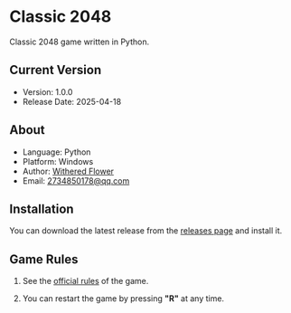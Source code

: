 # Classic 2048

Classic 2048 game written in Python.

## Current Version

- Version: 1.0.0
- Release Date: 2025-04-18

## About

- Language: Python
- Platform: Windows
- Author: [Withered Flower](https://github.com/Withered-Flower-0422)
- Email: 2734850178@qq.com

## Installation

You can download the latest release from the [releases page](https://github.com/Withered-Flower-0422/Classic2048/releases) and install it.

## Game Rules

1. See the [official rules](https://en.wikipedia.org/wiki/2048_(video_game)) of the game.

2. You can restart the game by pressing **"R"** at any time.
